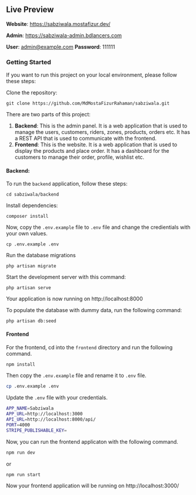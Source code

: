 ## Live Preview

**Website**: https://sabziwala.mostafizur.dev/

**Admin**: https://sabziwala-admin.bdlancers.com

**User**: admin@example.com **Password**: 111111

### Getting Started

If you want to run this project on your local environment, please follow these steps:

Clone the repository:

```
git clone https://github.com/MdMostaFizurRahaman/sabziwala.git
```

There are two parts of this project:

1. **Backend**: This is the admin panel. It is a web application that is used to manage the users, customers, riders, zones, products, orders etc. It has a REST API that is used to communicate with the frontend.
2. **Frontend**: This is the website. It is a web application that is used to display the products and place order. It has a dashboard for the customers to manage their order, profile, wishlist etc.

#### Backend:

To run the `backend` application, follow these steps:

```
cd sabziwala/backend
```

Install dependencies:

```
composer install
```

Now, copy the `.env.example` file to `.env` file and change the credientials with your own values.

```
cp .env.example .env
```

Run the database migrations

```
php artisan migrate
```

Start the development server with this command:

```
php artisan serve
```

Your application is now running on http://localhost:8000

To populate the database with dummy data, run the following command:

```
php artisan db:seed
```

#### Frontend

For the frontend, cd into the `frontend` directory and run the following command.

```bash
npm install
```

Then copy the `.env.example` file and rename it to `.env` file.

```bash
cp .env.example .env
```

Update the `.env` file with your credentials.

```bash
APP_NAME=Sabziwala
APP_URL=http://localhost:3000
API_URL=http://localhost:8000/api/
PORT=4000
STRIPE_PUBLISHABLE_KEY=
```

Now, you can run the frontend applicaton with the following command.

```bash
npm run dev
```

or

```bash
npm run start
```

Now your frontend application will be running on http://localhost:3000/
